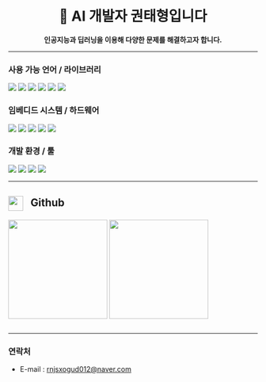 <h1 align="center">👋 AI 개발자 권태형입니다</h1>
<p align="center">
  <b>인공지능과 딥러닝을 이용해 다양한 문제를 해결하고자 합니다.</b><br>
</p>

---

### 사용 가능 언어 / 라이브러리
<p>
<img src="https://img.shields.io/badge/C-blue?style=flat-square&logo=c" />
<img src="https://img.shields.io/badge/C++-00599C?style=flat-square&logo=c%2B%2B" />
<img src="https://img.shields.io/badge/Python-yellow?style=flat-square&logo=python" />
<img src="https://img.shields.io/badge/MATLAB-0076A8?style=flat-square&logo=mathworks" />
<img src="https://img.shields.io/badge/TensorFlow-FF6F00?style=flat-square&logo=tensorflow&logoColor=white" />
<img src="https://img.shields.io/badge/YOLOv5-00FFFF?style=flat-square" />
</p>

### 임베디드 시스템 / 하드웨어
<p>
<img src="https://img.shields.io/badge/STM32-03234B?style=flat-square&logo=stmicroelectronics" />
<img src="https://img.shields.io/badge/Raspberry%20Pi-C51A4A?style=flat-square&logo=raspberry-pi" />
<img src="https://img.shields.io/badge/Arduino-00979D?style=flat-square&logo=arduino" />
<img src="https://img.shields.io/badge/AVR-0A0A0A?style=flat-square&logo=atmel" />
<img src="https://img.shields.io/badge/ESP32-E7352C?style=flat-square" />
</p>

### 개발 환경 / 툴
<p>
<img src="https://img.shields.io/badge/Git-black?style=flat-square&logo=git" />
<img src="https://img.shields.io/badge/GitHub-181717?style=flat-square&logo=github" />
<img src="https://img.shields.io/badge/VSCode-007ACC?style=flat-square&logo=visual-studio-code&logoColor=white" />
<img src="https://img.shields.io/badge/Ubuntu-E95420?style=flat-square&logo=ubuntu&logoColor=white" />
</p>

---
<h2>
  <picture>
    <source media="(prefers-color-scheme: dark)" srcset="https://cdn.simpleicons.org/github/white">
    <source media="(prefers-color-scheme: light)" srcset="https://cdn.simpleicons.org/github/black">
    <img src="https://cdn.simpleicons.org/github/black" width="30" height="30" style="vertical-align: middle; margin-right: 10px;">
  </picture>
  Github
</h2>
</h2>
  <img align="center" src="https://github-readme-stats.vercel.app/api?username=k-tae&langs_count=10&bg_color=45,C33764,1D2671&title_color=ffffff&text_color=ffffff&hide_border=False" height="200">
  
  <img align="center" src="https://github-readme-stats.vercel.app/api/top-langs/?username=k-tae&layout=compact&langs_count=10&bg_color=45,C33764,1D2671&title_color=ffffff&text_color=ffffff&hide_border=False" height="200">
<h2>

---

### 연락처 
  - E-mail : rnjsxogud012@naver.com 
<!--
**k-tae/k-tae** is a ✨ _special_ ✨ repository because its `README.md` (this file) appears on your GitHub profile.

Here are some ideas to get you started:

- 🔭 I’m currently working on ...
- 🌱 I’m currently learning ...
- 👯 I’m looking to collaborate on ...
- 🤔 I’m looking for help with ...
- 💬 Ask me about ...
- 📫 How to reach me: ...
- 😄 Pronouns: ...
- ⚡ Fun fact: ...
-->
